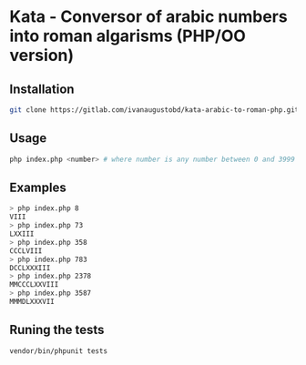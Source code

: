 # Kata - Conversor of arabic numbers into roman algarisms (PHP/OO version)
## Installation
```sh
git clone https://gitlab.com/ivanaugustobd/kata-arabic-to-roman-php.git; cd kata-arabic-to-roman-php; composer install
```
## Usage
```sh
php index.php <number> # where number is any number between 0 and 3999
```
## Examples
```sh
> php index.php 8
VIII
> php index.php 73
LXXIII
> php index.php 358
CCCLVIII
> php index.php 783
DCCLXXXIII
> php index.php 2378
MMCCCLXXVIII
> php index.php 3587
MMMDLXXXVII
```
## Runing the tests
```sh
vendor/bin/phpunit tests
```
